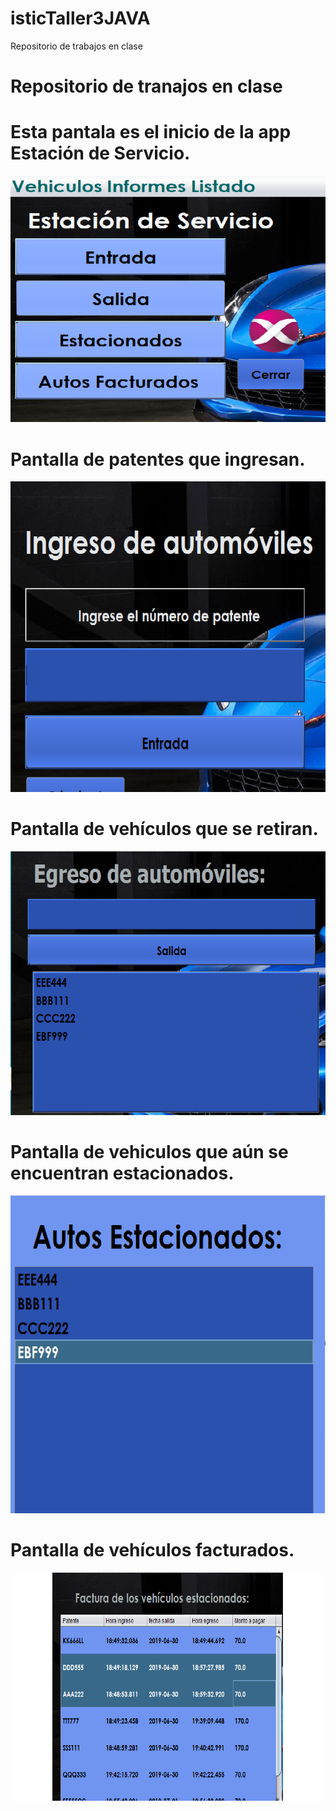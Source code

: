 # isticTaller3JAVA
 
Repositorio de trabajos en clase
<!DOCTYPE html>
<html>
  <head>
 </head>
<body style="color=red;">      
<h1> Repositorio de tranajos en clase</h1>
<h1>Esta pantala es el inicio de la app Estación de Servicio.</h1>
   
![solarized vim](https://github.com/gbon89/isticTaller3JAVA/blob/master/img/principal.png)

<h1>Pantalla de patentes que ingresan.</h1>

![solarized vim](https://github.com/gbon89/isticTaller3JAVA/blob/master/img/entrada.png)

<h1>Pantalla de vehículos que se retiran.</h1>

![solarized vim](https://github.com/gbon89/isticTaller3JAVA/blob/master/img/Salida.png)

<h1>Pantalla de vehiculos que aún se encuentran estacionados.</h1>

![solarized vim](https://github.com/gbon89/isticTaller3JAVA/blob/master/img/estacionados.png)

<h1>Pantalla de vehículos facturados.</h1>

![solarized vim](https://github.com/gbon89/isticTaller3JAVA/blob/master/img/facturado.png)

</body>
</html>


